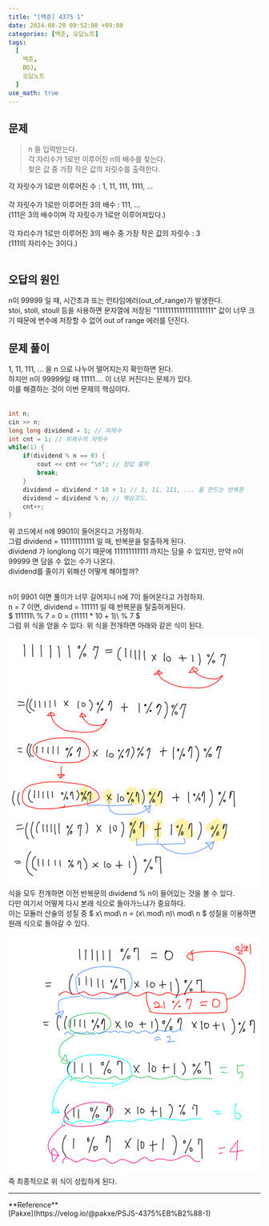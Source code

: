 ```yaml
---
title: "[백준] 4375 1"
date: 2024-08-20 09:52:00 +09:00
categories: [백준, 오답노트]
tags:
  [
    백준,
    BOJ,
    오답노트
  ]
use_math: true
---
```


## 문제
> n 을 입력받는다.<br>
> 각 자리수가 1로만 이루어진 n의 배수를 찾는다.<br>
> 찾은 값 중 가장 작은 값의 자릿수를 출력한다.<br>

각 자릿수가 1로만 이루어진 수 : 1, 11, 111, 1111, ...<br>
<br>
각 자릿수가 1로만 이루어진 3의 배수 : 111, ...<br>
(111은 3의 배수이며 각 자릿수가 1로만 이루어져있다.)<br>
<br>
각 자리수가 1로만 이루어진 3의 배수 중 가장 작은 값의 자릿수 : 3<br>
(111의 자리수는 3이다.)<br>
<br>

## 오답의 원인
n이 99999 일 때, 시간초과 또는 런타임에러(out_of_range)가 발생한다.<br>
stoi, stoll, stoull 등을 사용하면 문자열에 저장된 "11111111111111111111" 값이 너무 크기 때문에 변수에 저장할 수 없어 out of range 에러를 던진다.<br>

## 문제 풀이
1, 11, 111, ... 을 n 으로 나누어 떨어지는지 확인하면 된다.<br>
하지만 n이 99999일 때 11111.... 이 너무 커진다는 문제가 있다.<br>
이를 해결하는 것이 이번 문제의 핵심이다.<br>
<br>

```cpp
int n;
cin >> n; 
long long dividend = 1; // 피제수
int cnt = 1; // 피제수의 자릿수
while(1) {
    if(dividend % n == 0) {
        cout << cnt << "\n"; // 정답 출력
        break;
    }
    dividend = dividend * 10 + 1; // 1, 11, 111, ... 을 만드는 반복문
    dividend = dividend % n; // 핵심코드.
    cnt++;
}
```

위 코드에서 n에 9901이 들어온다고 가정하자.<br>
그럼 dividend = 111111111111 일 때, 반복문을 탈출하게 된다.<br>
dividend 가 longlong 이기 때문에 111111111111 까지는 담을 수 있지만, 만약 n이 99999 면 담을 수 없는 수가 나온다.<br>
dividend를 줄이기 위해선 어떻게 해야할까?<br>
<br>

n이 9901 이면 풀이가 너무 길어지니 n에 7이 들어온다고 가정하자.<br>
n = 7 이면, dividend = 111111 일 때 반복문을 탈출하게된다.<br>
$ 111111\ \% 7 = 0 = (11111 * 10 + 1)\ \% 7 $ <br>
그럼 위 식을 얻을 수 있다. 위 식을 전개하면 아래와 같은 식이 된다.<br>

![사진1](https://github.com/Hoon1999/hoon1999.github.io/blob/main/assets/img/baekjoon/4375-1.png?raw=true)<br>
식을 모두 전개하면 이전 반복문의 dividend % n이 들어있는 것을 볼 수 있다.<br>
다만 여기서 어떻게 다시 본래 식으로 돌아가느냐가 중요하다.<br>
이는 모듈러 산술의 성질 중 $ x\ mod\ n = (x\ mod\ n)\ mod\ n $ 성질을 이용하면 원래 식으로 돌아갈 수 있다.<br>

![사진2](https://github.com/Hoon1999/hoon1999.github.io/blob/main/assets/img/baekjoon/4375-2.png?raw=true)<br>
즉 최종적으로 위 식이 성립하게 된다.<br>

<hr>
**Reference** <br>
[Pakxe](https://velog.io/@pakxe/PSJS-4375%EB%B2%88-1)<br>
